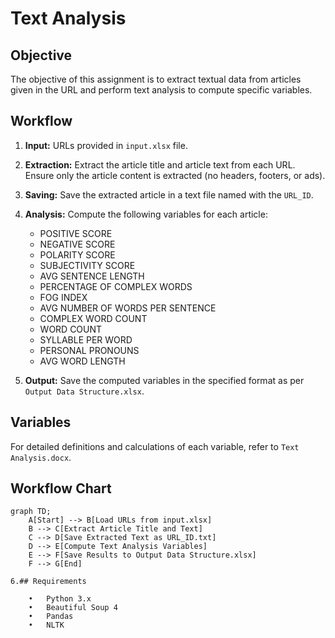 # Text Analysis 

## Objective

The objective of this assignment is to extract textual data from articles given in the URL and perform text analysis to compute specific variables.

## Workflow

1. **Input:** URLs provided in `input.xlsx` file.
2. **Extraction:** Extract the article title and article text from each URL. Ensure only the article content is extracted (no headers, footers, or ads).
3. **Saving:** Save the extracted article in a text file named with the `URL_ID`.
4. **Analysis:** Compute the following variables for each article:
   - POSITIVE SCORE
   - NEGATIVE SCORE
   - POLARITY SCORE
   - SUBJECTIVITY SCORE
   - AVG SENTENCE LENGTH
   - PERCENTAGE OF COMPLEX WORDS
   - FOG INDEX
   - AVG NUMBER OF WORDS PER SENTENCE
   - COMPLEX WORD COUNT
   - WORD COUNT
   - SYLLABLE PER WORD
   - PERSONAL PRONOUNS
   - AVG WORD LENGTH

5. **Output:** Save the computed variables in the specified format as per `Output Data Structure.xlsx`.

## Variables

For detailed definitions and calculations of each variable, refer to `Text Analysis.docx`.

## Workflow Chart

```mermaid
graph TD;
    A[Start] --> B[Load URLs from input.xlsx]
    B --> C[Extract Article Title and Text]
    C --> D[Save Extracted Text as URL_ID.txt]
    D --> E[Compute Text Analysis Variables]
    E --> F[Save Results to Output Data Structure.xlsx]
    F --> G[End]

6.## Requirements

	•	Python 3.x
	•	Beautiful Soup 4
	•	Pandas
	•	NLTK

